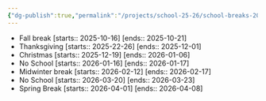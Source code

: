 ```yaml
---
{"dg-publish":true,"permalink":"/projects/school-25-26/school-breaks-2025/"}
---
```


- Fall break [starts:: 2025-10-16]  [ends:: 2025-10-21]
- Thanksgiving [starts:: 2025-22-26] [ends:: 2025-12-01]
- Christmas [starts:: 2025-12-19] [ends:: 2026-01-06]
- No School [starts:: 2026-01-16] [ends:: 2026-01-17]
- Midwinter break [starts:: 2026-02-12] [ends:: 2026-02-17]
- No School [starts:: 2026-03-20] [ends:: 2026-03-23]
- Spring Break [starts:: 2026-04-01] [ends:: 2026-04-08]
